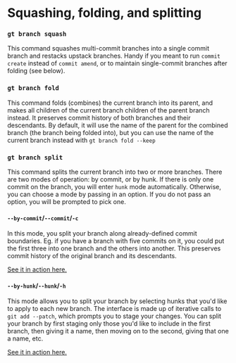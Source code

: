 # Squashing, folding, and splitting

### `gt branch squash`

This command squashes multi-commit branches into a single commit branch and restacks upstack branches. Handy if you meant to run `commit create` instead of `commit amend`, or to maintain single-commit branches after folding (see below).

### `gt branch fold`

This command folds (combines) the current branch into its parent, and makes all children of the current branch children of the parent branch instead. It preserves commit history of both branches and their descendants. By default, it will use the name of the parent for the combined branch (the branch being folded into), but you can use the name of the current branch instead with `gt branch fold --keep`

### `gt branch split`

This command splits the current branch into two or more branches. There are two modes of operation: by commit, or by hunk. If there is only one commit on the branch, you will enter `hunk` mode automatically. Otherwise, you can choose a mode by passing in an option. If you do not pass an option, you will be prompted to pick one.

#### `--by-commit`/`--commit`/`-c`

In this mode, you split your branch along already-defined commit boundaries. Eg. if you have a branch with five commits on it, you could put the first three into one branch and the others into another. This preserves commit history of the original branch and its descendants.

[See it in action here.](https://twitter.com/withgraphite/status/1550188212320182273?s=20\&t=vZS81HE4MOOe5FF8SKGuXw)

#### `--by-hunk`/`--hunk`/`-h`

This mode allows you to split your branch by selecting hunks that you'd like to apply to each new branch. The interface is made up of iterative calls to `git add --patch`, which prompts you to stage your changes. You can split your branch by first staging only those you'd like to include in the first branch, then giving it a name, then moving on to the second, giving that one a name, etc.&#x20;

[See it in action here.](https://twitter.com/withgraphite/status/1550188385008029696?s=20\&t=cVtCTfTQH73eyyhsTbG08Q)
